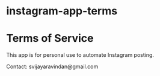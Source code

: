 # instagram-app-terms
<!DOCTYPE html>
<html>
<head>
    <title>Terms of Service - thoughtfulchatsandhealthub</title>
</head>
<body>
    <h1>Terms of Service</h1>
    <p>This app is for personal use to automate Instagram posting.</p>
    <p>Contact: svijayaravindan@gmail.com</p>
</body>
</html>
